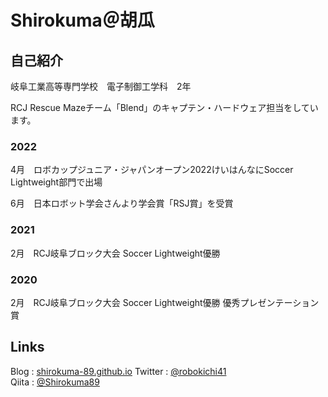 # Shirokuma＠胡瓜

## 自己紹介

岐阜工業高等専門学校　電子制御工学科　2年

RCJ Rescue Mazeチーム「Blend」のキャプテン・ハードウェア担当をしています。

### 2022

4月　ロボカップジュニア・ジャパンオープン2022けいはんなにSoccer Lightweight部門で出場

6月　日本ロボット学会さんより学会賞「RSJ賞」を受賞

### 2021

2月　RCJ岐阜ブロック大会 Soccer Lightweight優勝

### 2020

2月　RCJ岐阜ブロック大会 Soccer Lightweight優勝 優秀プレゼンテーション賞

## Links

Blog : [shirokuma-89.github.io](https://shirokuma-89.github.io)
Twitter : [@robokichi41](https://twitter.com/robokichi41)  
Qiita : [@Shirokuma89](https://qiita.com/Shirokuma89)
